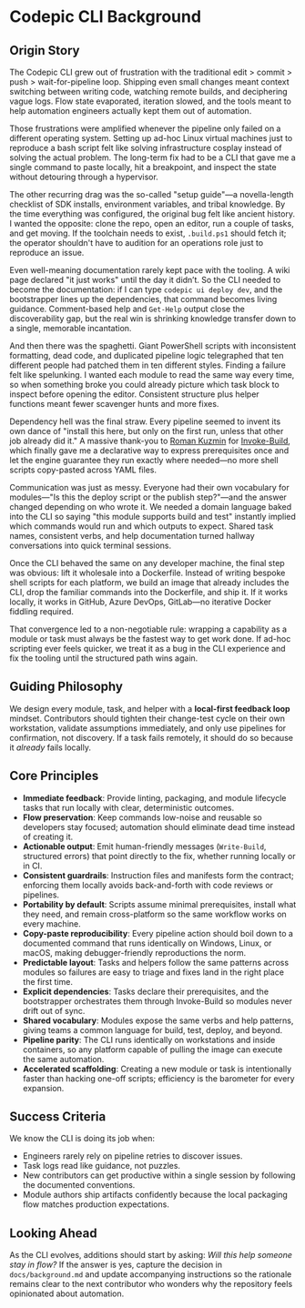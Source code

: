 # Codepic CLI Background

## Origin Story

The Codepic CLI grew out of frustration with the traditional edit > commit > push > wait-for-pipeline loop. Shipping even small changes meant context switching between writing code, watching remote builds, and deciphering vague logs. Flow state evaporated, iteration slowed, and the tools meant to help automation engineers actually kept them out of automation.

Those frustrations were amplified whenever the pipeline only failed on a different operating system. Setting up ad-hoc Linux virtual machines just to reproduce a bash script felt like solving infrastructure cosplay instead of solving the actual problem. The long-term fix had to be a CLI that gave me a single command to paste locally, hit a breakpoint, and inspect the state without detouring through a hypervisor.

The other recurring drag was the so-called "setup guide"—a novella-length checklist of SDK installs, environment variables, and tribal knowledge. By the time everything was configured, the original bug felt like ancient history. I wanted the opposite: clone the repo, open an editor, run a couple of tasks, and get moving. If the toolchain needs to exist, `.build.ps1` should fetch it; the operator shouldn't have to audition for an operations role just to reproduce an issue.

Even well-meaning documentation rarely kept pace with the tooling. A wiki page declared "it just works" until the day it didn’t. So the CLI needed to become the documentation: if I can type `codepic ui deploy dev`, and the bootstrapper lines up the dependencies, that command becomes living guidance. Comment-based help and `Get-Help` output close the discoverability gap, but the real win is shrinking knowledge transfer down to a single, memorable incantation.

And then there was the spaghetti. Giant PowerShell scripts with inconsistent formatting, dead code, and duplicated pipeline logic telegraphed that ten different people had patched them in ten different styles. Finding a failure felt like spelunking. I wanted each module to read the same way every time, so when something broke you could already picture which task block to inspect before opening the editor. Consistent structure plus helper functions meant fewer scavenger hunts and more fixes.

Dependency hell was the final straw. Every pipeline seemed to invent its own dance of "install this here, but only on the first run, unless that other job already did it." A massive thank-you to [Roman Kuzmin](https://github.com/nightroman) for [Invoke-Build](https://github.com/nightroman/Invoke-Build), which finally gave me a declarative way to express prerequisites once and let the engine guarantee they run exactly where needed—no more shell scripts copy-pasted across YAML files.

Communication was just as messy. Everyone had their own vocabulary for modules—"Is this the deploy script or the publish step?"—and the answer changed depending on who wrote it. We needed a domain language baked into the CLI so saying "this module supports build and test" instantly implied which commands would run and which outputs to expect. Shared task names, consistent verbs, and help documentation turned hallway conversations into quick terminal sessions.

Once the CLI behaved the same on any developer machine, the final step was obvious: lift it wholesale into a Dockerfile. Instead of writing bespoke shell scripts for each platform, we build an image that already includes the CLI, drop the familiar commands into the Dockerfile, and ship it. If it works locally, it works in GitHub, Azure DevOps, GitLab—no iterative Docker fiddling required.

That convergence led to a non-negotiable rule: wrapping a capability as a module or task must always be the fastest way to get work done. If ad-hoc scripting ever feels quicker, we treat it as a bug in the CLI experience and fix the tooling until the structured path wins again.

## Guiding Philosophy

We design every module, task, and helper with a **local-first feedback loop** mindset. Contributors should tighten their change-test cycle on their own workstation, validate assumptions immediately, and only use pipelines for confirmation, not discovery. If a task fails remotely, it should do so because it *already* fails locally.

## Core Principles

- **Immediate feedback**: Provide linting, packaging, and module lifecycle tasks that run locally with clear, deterministic outcomes.
- **Flow preservation**: Keep commands low-noise and reusable so developers stay focused; automation should eliminate dead time instead of creating it.
- **Actionable output**: Emit human-friendly messages (`Write-Build`, structured errors) that point directly to the fix, whether running locally or in CI.
- **Consistent guardrails**: Instruction files and manifests form the contract; enforcing them locally avoids back-and-forth with code reviews or pipelines.
- **Portability by default**: Scripts assume minimal prerequisites, install what they need, and remain cross-platform so the same workflow works on every machine.
- **Copy-paste reproducibility**: Every pipeline action should boil down to a documented command that runs identically on Windows, Linux, or macOS, making debugger-friendly reproductions the norm.
- **Predictable layout**: Tasks and helpers follow the same patterns across modules so failures are easy to triage and fixes land in the right place the first time.
- **Explicit dependencies**: Tasks declare their prerequisites, and the bootstrapper orchestrates them through Invoke-Build so modules never drift out of sync.
- **Shared vocabulary**: Modules expose the same verbs and help patterns, giving teams a common language for build, test, deploy, and beyond.
- **Pipeline parity**: The CLI runs identically on workstations and inside containers, so any platform capable of pulling the image can execute the same automation.
- **Accelerated scaffolding**: Creating a new module or task is intentionally faster than hacking one-off scripts; efficiency is the barometer for every expansion.

## Success Criteria

We know the CLI is doing its job when:

- Engineers rarely rely on pipeline retries to discover issues.
- Task logs read like guidance, not puzzles.
- New contributors can get productive within a single session by following the documented conventions.
- Module authors ship artifacts confidently because the local packaging flow matches production expectations.

## Looking Ahead

As the CLI evolves, additions should start by asking: *Will this help someone stay in flow?* If the answer is yes, capture the decision in `docs/background.md` and update accompanying instructions so the rationale remains clear to the next contributor who wonders why the repository feels opinionated about automation.
